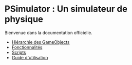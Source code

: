 # PSimulator : Un simulateur de physique

Bienvenue dans la documentation officielle.

- [Hiérarchie des GameObjects](hierarchy.md)  
- [Fonctionnalités](./functionalities/index.md)  
- [Scripts](./scripts/index.md)  
- [Guide d'utilisation](contribution.md)
